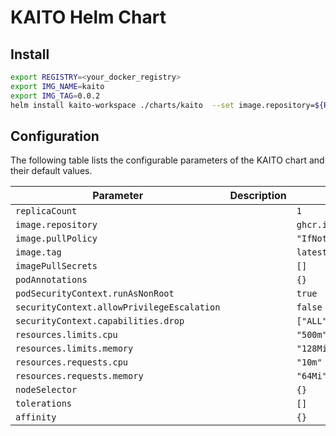 # KAITO Helm Chart

## Install

```bash
export REGISTRY=<your_docker_registry>
export IMG_NAME=kaito
export IMG_TAG=0.0.2
helm install kaito-workspace ./charts/kaito  --set image.repository=${REGISTRY}/$(IMG_NAME) --set image.tag=$(IMG_TAG)
```

## Configuration 

The following table lists the configurable parameters of the KAITO chart and their default values.

| Parameter                                  | Description | Default                   |
|--------------------------------------------|-------------|-------------------------- |
| `replicaCount`                             |             | `1`                       |
| `image.repository`                         |             | `ghcr.io/Azure/kaito/kaito`   |
| `image.pullPolicy`                         |             | `"IfNotPresent"`          |
| `image.tag`                                |             | `latest`                  |
| `imagePullSecrets`                         |             | `[]`                      |
| `podAnnotations`                           |             | `{}`                      |
| `podSecurityContext.runAsNonRoot`          |             | `true`                    |
| `securityContext.allowPrivilegeEscalation` |             | `false`                   |
| `securityContext.capabilities.drop`        |             | `["ALL"]`                 |
| `resources.limits.cpu`                     |             | `"500m"`                  |
| `resources.limits.memory`                  |             | `"128Mi"`                 |
| `resources.requests.cpu`                   |             | `"10m"`                   |
| `resources.requests.memory`                |             | `"64Mi"`                  |
| `nodeSelector`                             |             | `{}`                      |
| `tolerations`                              |             | `[]`                      |
| `affinity`                                 |             | `{}`                      |
